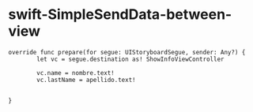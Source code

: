 # swift-SimpleSendData-between-view
```
override func prepare(for segue: UIStoryboardSegue, sender: Any?) {
        let vc = segue.destination as! ShowInfoViewController
        
        vc.name = nombre.text!
        vc.lastName = apellido.text!
        
        
}
```

